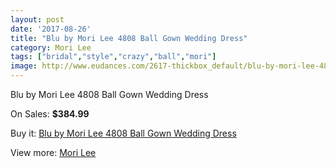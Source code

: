 ```yaml
---
layout: post
date: '2017-08-26'
title: "Blu by Mori Lee 4808 Ball Gown Wedding Dress"
category: Mori Lee
tags: ["bridal","style","crazy","ball","mori"]
image: http://www.eudances.com/2617-thickbox_default/blu-by-mori-lee-4808-ball-gown-wedding-dress.jpg
---
```

Blu by Mori Lee 4808 Ball Gown Wedding Dress

On Sales: **$384.99**
<a href="https://www.eudances.com/en/mori-lee/874-blu-by-mori-lee-4808-ball-gown-wedding-dress.html"><amp-img layout="responsive" width="600" height="600" src="//www.eudances.com/2617-thickbox_default/blu-by-mori-lee-4808-ball-gown-wedding-dress.jpg" alt="Blu by Mori Lee 4808 Ball Gown Wedding Dress 0" /></a>
<a href="https://www.eudances.com/en/mori-lee/874-blu-by-mori-lee-4808-ball-gown-wedding-dress.html"><amp-img layout="responsive" width="600" height="600" src="//www.eudances.com/2618-thickbox_default/blu-by-mori-lee-4808-ball-gown-wedding-dress.jpg" alt="Blu by Mori Lee 4808 Ball Gown Wedding Dress 1" /></a>

Buy it: [Blu by Mori Lee 4808 Ball Gown Wedding Dress](https://www.eudances.com/en/mori-lee/874-blu-by-mori-lee-4808-ball-gown-wedding-dress.html "Blu by Mori Lee 4808 Ball Gown Wedding Dress")

View more: [Mori Lee](https://www.eudances.com/en/9-mori-lee "Mori Lee")